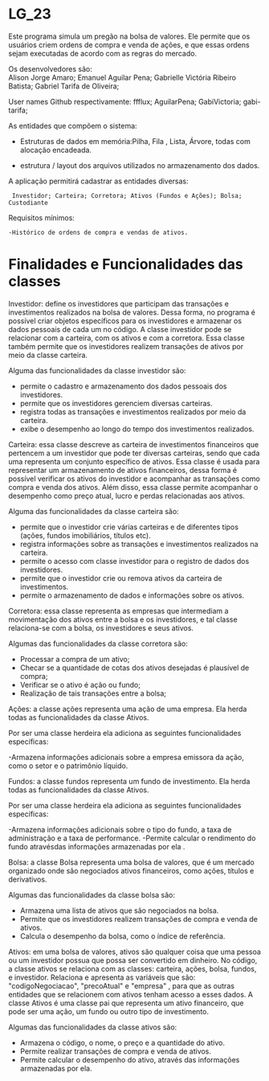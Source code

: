 # LG_23
Este programa simula um pregão na bolsa de valores. Ele permite que os usuários criem ordens de compra e venda de ações, e que essas ordens sejam executadas de acordo com as regras do mercado.

Os desenvolvedores são:  
Alison Jorge Amaro; 
Emanuel Aguilar Pena; 
Gabrielle Victória Ribeiro Batista; 
Gabriel Tarifa de Oliveira;

User names Github respectivamente:
ffflux;
AguilarPena;
GabiVictoria;
gabi-tarifa;

As entidades que compõem o sistema:
   - Estruturas de dados em memória:Pilha, Fila , Lista, Árvore, todas com alocação encadeada.

  - estrutura / layout  dos arquivos utilizados no armazenamento dos dados.

A aplicação permitirá cadastrar as entidades diversas:

     Investidor; Carteira; Corretora; Ativos (Fundos e Ações); Bolsa; Custodiante

Requisitos mínimos:

    -Histórico de ordens de compra e vendas de ativos.

# Finalidades e Funcionalidades das classes

Investidor: define os investidores que participam das transações e investimentos realizados na bolsa de valores. Dessa forma, no programa é possível criar objetos específicos para os investidores e armazenar os dados pessoais de cada um no código. A classe investidor pode se relacionar com a carteira, com os ativos e com a corretora. Essa classe também permite que os investidores realizem transações de ativos por meio da classe carteira.

Alguma das funcionalidades da classe investidor são:
- permite o cadastro e armazenamento dos dados pessoais dos investidores.
- permite que os investidores gerenciem diversas carteiras.
- registra todas as transações e investimentos realizados por meio da carteira.
- exibe o desempenho ao longo do tempo dos investimentos realizados.

Carteira: essa classe descreve as carteira de investimentos financeiros que pertencem a um investidor que pode ter diversas carteiras, sendo que cada uma representa um conjunto específico de ativos. Essa classe é usada para representar um armazenamento de ativos financeiros, dessa forma é possível verificar os ativos do investidor e acompanhar as transações como compra e venda dos ativos. Além disso, essa classe permite acompanhar o desempenho como preço atual, lucro e perdas relacionadas aos ativos.

Alguma das funcionalidades da classe carteira são:
- permite que o investidor crie várias carteiras e de diferentes tipos (ações, fundos imobiliários, títulos etc).
- registra informações sobre as transações e investimentos realizados na carteira.
- permite o acesso com classe investidor para o registro de dados dos investidores.
- permite que o investidor crie ou remova ativos da carteira de investimentos.
- permite o armazenamento de dados e informações sobre os ativos.

Corretora: essa classe representa as empresas que intermediam a movimentação dos ativos entre a bolsa e os investidores, e tal classe relaciona-se com a bolsa, os investidores e seus ativos.

Algumas das funcionalidades da classe corretora são: 
- Processar a compra de um ativo;
- Checar se a quantidade de cotas dos ativos desejadas é plausível de compra;
- Verificar se o ativo é ação ou fundo;
- Realização de tais transações entre a bolsa;

Ações: a classe ações representa uma ação de uma empresa. Ela herda todas as funcionalidades da classe Ativos.

Por ser uma classe herdeira ela adiciona as seguintes funcionalidades específicas:

 -Armazena informações adicionais sobre a empresa emissora da ação, como o setor e o patrimônio líquido.

Fundos: a classe fundos representa um fundo de investimento. Ela herda todas as funcionalidades da classe Ativos.

Por ser uma classe herdeira ela adiciona as seguintes funcionalidades específicas:

 -Armazena informações adicionais sobre o tipo do fundo, a taxa de administração e a taxa de performance.
 -Permite calcular o rendimento do fundo atravésdas informações armazenadas por ela .

Bolsa: a classe Bolsa representa uma bolsa de valores, que é um mercado organizado onde são negociados ativos financeiros, como ações, títulos e derivativos. 

Algumas das funcionalidades da classe bolsa são: 
 - Armazena uma lista de ativos que são negociados na bolsa.
 - Permite que os investidores realizem transações de compra e venda de ativos.
 - Calcula o desempenho da bolsa, como o índice de referência.

Ativos: em uma bolsa de valores, ativos são qualquer coisa que uma pessoa ou um investidor possua que possa ser convertido em dinheiro. No código, a classe ativos se relaciona com as classes: carteira, ações, bolsa, fundos, e investidor. Relaciona e apresenta as variáveis que são: "codigoNegociacao", "precoAtual" e "empresa" , para que as outras entidades que se relacionem com ativos tenham acesso a esses dados.
A classe Ativos é uma classe pai que representa um ativo financeiro, que pode ser uma ação, um fundo ou outro tipo de investimento.

Algumas das funcionalidades da classe ativos são:
 - Armazena o código, o nome, o preço e a quantidade do ativo.
 - Permite realizar transações de compra e venda de ativos.
 - Permite calcular o desempenho do ativo, através das informações armazenadas por ela.
